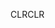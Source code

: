 <span data-ttu-id="110fa-101">CLR</span><span class="sxs-lookup"><span data-stu-id="110fa-101">CLR</span></span>